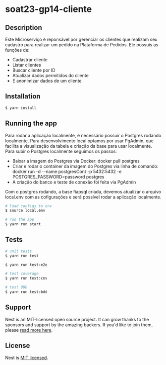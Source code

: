 # soat23-gp14-cliente

## Description

Este Microserviço é reponsável por gerenciar os clientes que realizam seu cadastro para realizar um pedido na Plataforma de Pedidos.
Ele possuis as funções de:
  - Cadastrar cliente
  - Listar clientes
  - Buscar cliente por ID
  - Atualizar dados permitidos do cliente
  - E anonimizar dados de um cliente

## Installation

```bash
$ yarn install
```

## Running the app

Para rodar a aplicação localmente, é necessário possuir o Postgres rodando localmente. Para desenvolvimento local optamos por usar PgAdmin, que facilita a visualização da tabela e criação da base para usar localmente.
Para subir o Postgres localmente seguimos os passos:
 - Baixar a imagem do Postgres via Docker: docker pull postgres
 - Criar e rodar o container da imagem do Postgres via linha de comando: docker run -d --name postgresCont -p 5432:5432 -e POSTGRES_PASSWORD=password postgres
 - A criação do banco e teste de conexão foi feita via PgAdmin

Com o postgres rodando, a base fiapsql criada, devemos atualizar o arquivo local.env com as cofigurações e será possível rodar a aplicação localmente.

```bash
# load configs to env
$ source local.env

# run the app
$ yarn run start
```

## Tests

```bash
# unit tests
$ yarn run test

$ yarn run test:e2e

# test coverage
$ yarn run test:cov

# test BDD
$ yarn run test:bdd
```

## Support

Nest is an MIT-licensed open source project. It can grow thanks to the sponsors and support by the amazing backers. If you'd like to join them, please [read more here](https://docs.nestjs.com/support).

## License

Nest is [MIT licensed](LICENSE).

